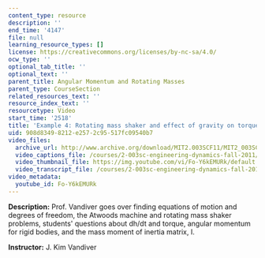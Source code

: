 ```yaml
---
content_type: resource
description: ''
end_time: '4147'
file: null
learning_resource_types: []
license: https://creativecommons.org/licenses/by-nc-sa/4.0/
ocw_type: ''
optional_tab_title: ''
optional_text: ''
parent_title: Angular Momentum and Rotating Masses
parent_type: CourseSection
related_resources_text: ''
resource_index_text: ''
resourcetype: Video
start_time: '2518'
title: 'Example 4: Rotating mass shaker and effect of gravity on torque'
uid: 908d8349-8212-e257-2c95-517fc09540b7
video_files:
  archive_url: http://www.archive.org/download/MIT2.003SCF11/MIT2_003SCF11_lec10_300k.mp4
  video_captions_file: /courses/2-003sc-engineering-dynamics-fall-2011/af85ae358a7a5421878f1e9a7d736463_Fo-Y6kEMURk.vtt
  video_thumbnail_file: https://img.youtube.com/vi/Fo-Y6kEMURk/default.jpg
  video_transcript_file: /courses/2-003sc-engineering-dynamics-fall-2011/ea8da75aee877166770c8dbe051dc6ce_Fo-Y6kEMURk.pdf
video_metadata:
  youtube_id: Fo-Y6kEMURk
---
```


**Description:** Prof. Vandiver goes over finding equations of motion and degrees of freedom, the Atwoods machine and rotating mass shaker problems, students' questions about dh/dt and torque, angular momentum for rigid bodies, and the mass moment of inertia matrix, I.

**Instructor:** J. Kim Vandiver

